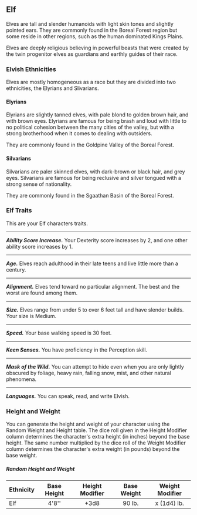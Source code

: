 ## Elf
Elves are tall and slender humanoids with light skin tones and slightly pointed ears. They are commonly found in the Boreal Forest region but some reside in other regions, such as the human dominated Kings Plains.

Elves are deeply religious believing in powerful beasts that were created by the twin progenitor elves as guardians and earthly guides of their race.


### Elvish Ethnicities
Elves are mostly homogeneous as a race but they are divided into two ethnicities, the Elyrians and Slivarians.


#### Elyrians
Elyrians are slightly tanned elves, with pale blond to golden brown hair, and with brown eyes. Elyrians are famous for being brash and loud with little to no political cohesion between the many cities of the valley, but with a strong brotherhood when it comes to dealing with outsiders.

They are commonly found in the Goldpine Valley of the Boreal Forest.


#### Silvarians
Silvarians are paler skinned elves, with dark-brown or black hair, and grey eyes. Silvarians are famous for being reclusive and silver tongued with a strong sense of nationality.

They are commonly found in the Sgaathan Basin of the Boreal Forest.



### Elf Traits
This are your Elf characters traits.
___
***Ability Score Increase.***
Your Dexterity score increases by 2, and one other ability score increases by 1.
___
***Age.***
Elves reach adulthood in their late teens and live little more than a century.
___
***Alignment.***
Elves tend toward no particular alignment. The best and the worst are found among them.
___
***Size.***
Elves range from under 5 to over 6 feet tall and have slender builds. Your size is Medium.
___
***Speed.***
Your base walking speed is 30 feet.
___
***Keen Senses.***
You have proficiency in the Perception skill.
___
***Mask of the Wild.***
You can attempt to hide even when you are only lightly obscured by foliage, heavy rain, falling snow, mist, and other natural phenomena.
___
***Languages.***
You can  speak, read, and write Elvish.


### Height and Weight
You can generate the height and weight of your character using the Random Weight and Height table. The dice roll given in the Height Modifier column determines the character's extra height (in inches) beyond the base height. The same number multiplied by the dice roll of the Weight Modifier column determines the character's extra weight (in pounds) beyond the base weight.

##### Random Height and Weight
| Ethnicity | Base Height | Height Modifier | Base Weight | Weight Modifier |
|:----------|:-----------:|:---------------:|:-----------:|:---------------:|
| Elf       | 4'8''       | +3d8            | 90 lb.      | x (1d4) lb.     |
